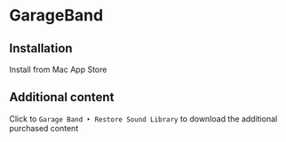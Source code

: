 # GarageBand

## Installation

Install from Mac App Store

## Additional content

Click to `Garage Band ‣ Restore Sound Library` to download the additional purchased content
